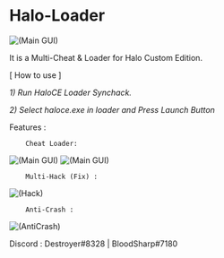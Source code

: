 # Halo-Loader

![(Main GUI)](https://i.ibb.co/p08FDnk/n4kl8wfkpb931.png)

It is a Multi-Cheat & Loader for Halo Custom Edition.

[ How to use ]

*1) Run HaloCE Loader Synchack.*

*2) Select haloce.exe in loader and Press Launch Button*

Features :
        
        Cheat Loader:
        
 ![(Main GUI)](https://i.ibb.co/rs5ZJNf/s3.png)  ![(Main GUI)](https://i.ibb.co/mN2Qw0Y/s4.png) 
        
        Multi-Hack (Fix) : 
        
![(Hack)](https://i.ibb.co/gTrBn2C/s1.png) 
        
        Anti-Crash : 
        
![(AntiCrash)](https://i.ibb.co/nP2pCSC/s2.png) 
        
        

Discord : Destroyer#8328 | BloodSharp#7180
        


